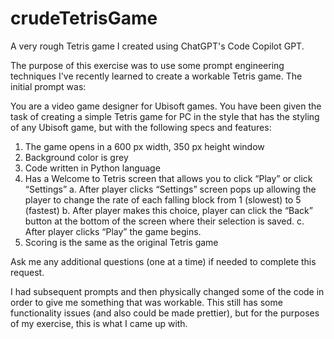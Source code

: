 # crudeTetrisGame
A very rough Tetris game I created using ChatGPT's Code Copilot GPT.

The purpose of this exercise was to use some prompt engineering techniques I've recently learned to create a workable Tetris game.
The initial prompt was: 

You are a video game designer for Ubisoft games. You have been given the task of creating a simple Tetris game for PC in the style that has the styling of any Ubisoft game, but with the following specs and features:
1.	The game opens in a 600 px width, 350 px height window
2.	Background color is grey
3.	Code written in Python language
4.	Has a Welcome to Tetris screen that allows you to click “Play” or click “Settings”
a.	After player clicks “Settings” screen pops up allowing the player to change the rate of each falling block from 1 (slowest) to 5 (fastest)
b.	After player makes this choice, player can click the “Back” button at the bottom of the screen where their selection is saved.
c.	After player clicks “Play” the game begins.
5.	Scoring is the same as the original Tetris game

Ask me any additional questions (one at a time) if needed to complete this request.

I had subsequent prompts and then physically changed some of the code in order to give me something that was workable.
This still has some functionality issues (and also could be made prettier), but for the purposes of my exercise, this is what I came up with.
